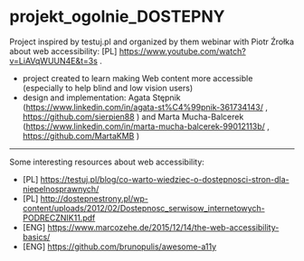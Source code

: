 # projekt_ogolnie_DOSTEPNY

Project inspired by testuj.pl and organized by them webinar with Piotr Źrołka about web accessibility: 
[PL] https://www.youtube.com/watch?v=LiAVqWUUN4E&t=3s . 

- project created to learn making Web content more accessible (especially to help blind and low vision users)
- design and implementation: Agata Stępnik (https://www.linkedin.com/in/agata-st%C4%99pnik-361734143/ , https://github.com/sierpien88 ) and Marta Mucha-Balcerek (https://www.linkedin.com/in/marta-mucha-balcerek-99012113b/ , https://github.com/MartaKMB )

***
Some interesting resources about web accessibility:
- [PL] https://testuj.pl/blog/co-warto-wiedziec-o-dostepnosci-stron-dla-niepelnosprawnych/
- [PL] http://dostepnestrony.pl/wp-content/uploads/2012/02/Dostepnosc_serwisow_internetowych-PODRECZNIK11.pdf
- [ENG] https://www.marcozehe.de/2015/12/14/the-web-accessibility-basics/
- [ENG] https://github.com/brunopulis/awesome-a11y
